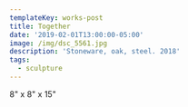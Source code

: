 ```yaml
---
templateKey: works-post
title: Together
date: '2019-02-01T13:00:00-05:00'
image: /img/dsc_5561.jpg
description: 'Stoneware, oak, steel. 2018'
tags:
  - sculpture
---
```

8" x 8" x 15"
